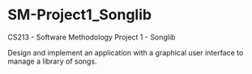 # SM-Project1_Songlib
CS213 - Software Methodology Project 1 - Songlib

Design and implement an application with a graphical user interface to manage a library of songs.
